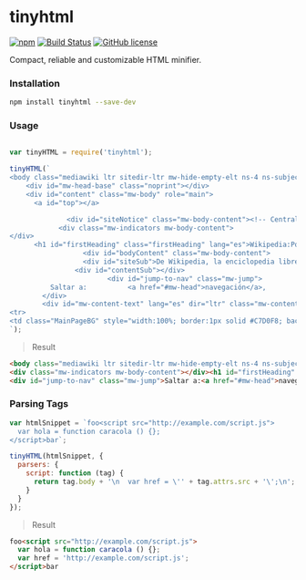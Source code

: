 
# tinyhtml

[![npm](https://img.shields.io/npm/v/tinyhtml.svg?maxAge=2592000)](https://www.npmjs.com/package/tinyhtml)
[![Build Status](https://travis-ci.org/kiltjs/live-dom.svg?branch=master)](https://travis-ci.org/kiltjs/live-dom)
[![GitHub license](https://img.shields.io/badge/license-MIT-blue.svg)](LICENSE)

Compact, reliable and customizable HTML minifier.

### Installation

``` sh
npm install tinyhtml --save-dev
```

### Usage

``` js

var tinyHTML = require('tinyhtml');

tinyHTML(`
<body class="mediawiki ltr sitedir-ltr mw-hide-empty-elt ns-4 ns-subject page-Wikipedia_Portada rootpage-Wikipedia_Portada skin-vector action-view">    <div id="mw-page-base" class="noprint"></div>
    <div id="mw-head-base" class="noprint"></div>
    <div id="content" class="mw-body" role="main">
      <a id="top"></a>

              <div id="siteNotice" class="mw-body-content"><!-- CentralNotice --></div>
            <div class="mw-indicators mw-body-content">
</div>
      <h1 id="firstHeading" class="firstHeading" lang="es">Wikipedia:Portada</h1>
                  <div id="bodyContent" class="mw-body-content">
                  <div id="siteSub">De Wikipedia, la enciclopedia libre</div>
                <div id="contentSub"></div>
                        <div id="jump-to-nav" class="mw-jump">
          Saltar a:          <a href="#mw-head">navegación</a>,           <a href="#p-search">búsqueda</a>
        </div>
        <div id="mw-content-text" lang="es" dir="ltr" class="mw-content-ltr"><table style="margin:4px 0 0 0; width:100%; background:none">
<tr>
<td class="MainPageBG" style="width:100%; border:1px solid #C7D0F8; background:#F2F5FD; vertical-align:top; color:#000; -moz-border-radius:4px; -webkit-border-radius: 4px; border-radius: 4px;">
`);
```

> Result

``` html
<body class="mediawiki ltr sitedir-ltr mw-hide-empty-elt ns-4 ns-subject page-Wikipedia_Portada rootpage-Wikipedia_Portada skin-vector action-view"><div id="mw-page-base" class="noprint"></div><div id="mw-head-base" class="noprint"></div><div id="content" class="mw-body" role="main"><a id="top"></a><div id="siteNotice" class="mw-body-content"></div>
<div class="mw-indicators mw-body-content"></div><h1 id="firstHeading" class="firstHeading" lang="es">Wikipedia:Portada</h1><div id="bodyContent" class="mw-body-content"><div id="siteSub">De Wikipedia, la enciclopedia libre</div><div id="contentSub"></div>
<div id="jump-to-nav" class="mw-jump">Saltar a:<a href="#mw-head">navegación</a>,<a href="#p-search">búsqueda</a></div><div id="mw-content-text" lang="es" dir="ltr" class="mw-content-ltr"><table style="margin:4px 0 0 0;width:100%;background:none"><tr><td class="MainPageBG" style="width:100%;border:1px solid #C7D0F8;background:#F2F5FD;vertical-align:top;color:#000;-moz-border-radius:4px;-webkit-border-radius:4px;border-radius:4px;">
```

### Parsing Tags

``` js
var htmlSnippet = `foo<script src="http://example.com/script.js">
  var hola = function caracola () {};
</script>bar`;

tinyHTML(htmlSnippet, {
  parsers: {
    script: function (tag) {
      return tag.body + '\n  var href = \'' + tag.attrs.src + '\';\n';
    }
  }
});
```

> Result

``` html
foo<script src="http://example.com/script.js">
  var hola = function caracola () {};
  var href = 'http://example.com/script.js';
</script>bar
```
